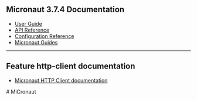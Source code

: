 ## Micronaut 3.7.4 Documentation

- [User Guide](https://docs.micronaut.io/3.7.4/guide/index.html)
- [API Reference](https://docs.micronaut.io/3.7.4/api/index.html)
- [Configuration Reference](https://docs.micronaut.io/3.7.4/guide/configurationreference.html)
- [Micronaut Guides](https://guides.micronaut.io/index.html)

---

## Feature http-client documentation

- [Micronaut HTTP Client documentation](https://docs.micronaut.io/latest/guide/index.html#httpClient)


#   M i C r o n a u t  
 
